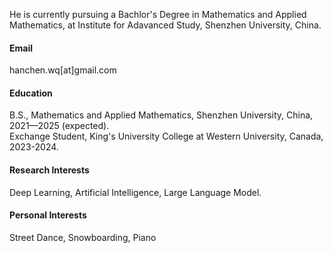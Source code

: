 <!-- [![Austin-QW](https://img.shields.io/badge/Austin-QW-github-blue?logo=github)](https://github.com/Austin-QW) -->

He is currently pursuing a Bachlor's Degree in Mathematics and Applied Mathematics, at Institute for Adavanced Study, Shenzhen University, China.

#### Email

hanchen.wq[at]gmail.com

#### Education

B.S., Mathematics and Applied Mathematics, Shenzhen University, China, 2021—2025 (expected).\
Exchange Student, King's University College at Western University, Canada, 2023-2024.

#### Research Interests

Deep Learning, Artificial Intelligence, Large Language Model.

#### Personal Interests

Street Dance, Snowboarding, Piano
